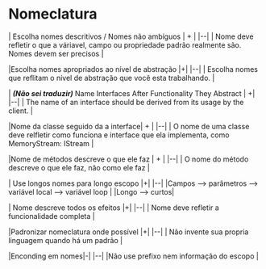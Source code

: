 # Nomeclatura

| Escolha nomes descritivos / Nomes não ambíguos | + |
|--|
| Nome deve refletir o que a váriavel, campo ou propriedade padrão realmente são. Nomes devem ser precisos |

|Escolha nomes apropriados ao nível de abstração |+|
|--|
| Escolha nomes que reflitam o nível de abstração que você esta trabalhando. |

| ***(Não sei traduzir)*** Name Interfaces After Functionality They Abstract | +|
|--|
| The name of an interface should be derived from its usage by the client. |

|Nome da classe seguido da a interface| + |
|--|
| O nome de uma classe deve relfletir como funciona e interface que ela implementa, como MemoryStream: IStream |

|Nome de métodos descreve o que ele faz | + |
|--|
| O nome do método descreve o que ele faz, não como ele faz |

| Use longos nomes para longo escopo |+|
|--|
|Campos --> parâmetros --> variável local --> variável loop |
|Longo --> curtos|

| Nome descreve todos os efeitos |+|
|--|
| Nome deve refletir a funcionalidade completa |

|Padronizar nomeclatura onde possível |+|
|--|
| Não invente sua propria linguagem quando há um padrão |

|Enconding em nomes|-|
|--|
|Não use prefixo nem informação do escopo |